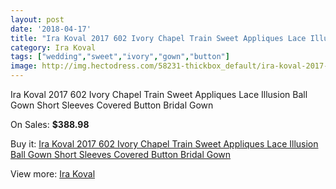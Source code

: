 ```yaml
---
layout: post
date: '2018-04-17'
title: "Ira Koval 2017 602 Ivory Chapel Train Sweet Appliques Lace Illusion Ball Gown Short Sleeves Covered Button Bridal Gown"
category: Ira Koval
tags: ["wedding","sweet","ivory","gown","button"]
image: http://img.hectodress.com/58231-thickbox_default/ira-koval-2017-602-ivory-chapel-train-sweet-appliques-lace-illusion-ball-gown-short-sleeves-covered-button-bridal-gown.jpg
---
```

Ira Koval 2017 602 Ivory Chapel Train Sweet Appliques Lace Illusion Ball Gown Short Sleeves Covered Button Bridal Gown

On Sales: **$388.98**
<a href="https://www.hectodress.com/ira-koval/18167-ira-koval-2017-602-ivory-chapel-train-sweet-appliques-lace-illusion-ball-gown-short-sleeves-covered-button-bridal-gown.html"><amp-img layout="responsive" width="600" height="600" src="//img.hectodress.com/58231-thickbox_default/ira-koval-2017-602-ivory-chapel-train-sweet-appliques-lace-illusion-ball-gown-short-sleeves-covered-button-bridal-gown.jpg" alt="Ira Koval 2017 602 Ivory Chapel Train Sweet Appliques Lace Illusion Ball Gown Short Sleeves Covered Button Bridal Gown 0" /></a>
<a href="https://www.hectodress.com/ira-koval/18167-ira-koval-2017-602-ivory-chapel-train-sweet-appliques-lace-illusion-ball-gown-short-sleeves-covered-button-bridal-gown.html"><amp-img layout="responsive" width="600" height="600" src="//img.hectodress.com/58239-thickbox_default/ira-koval-2017-602-ivory-chapel-train-sweet-appliques-lace-illusion-ball-gown-short-sleeves-covered-button-bridal-gown.jpg" alt="Ira Koval 2017 602 Ivory Chapel Train Sweet Appliques Lace Illusion Ball Gown Short Sleeves Covered Button Bridal Gown 1" /></a>
<a href="https://www.hectodress.com/ira-koval/18167-ira-koval-2017-602-ivory-chapel-train-sweet-appliques-lace-illusion-ball-gown-short-sleeves-covered-button-bridal-gown.html"><amp-img layout="responsive" width="600" height="600" src="//img.hectodress.com/58238-thickbox_default/ira-koval-2017-602-ivory-chapel-train-sweet-appliques-lace-illusion-ball-gown-short-sleeves-covered-button-bridal-gown.jpg" alt="Ira Koval 2017 602 Ivory Chapel Train Sweet Appliques Lace Illusion Ball Gown Short Sleeves Covered Button Bridal Gown 2" /></a>
<a href="https://www.hectodress.com/ira-koval/18167-ira-koval-2017-602-ivory-chapel-train-sweet-appliques-lace-illusion-ball-gown-short-sleeves-covered-button-bridal-gown.html"><amp-img layout="responsive" width="600" height="600" src="//img.hectodress.com/58237-thickbox_default/ira-koval-2017-602-ivory-chapel-train-sweet-appliques-lace-illusion-ball-gown-short-sleeves-covered-button-bridal-gown.jpg" alt="Ira Koval 2017 602 Ivory Chapel Train Sweet Appliques Lace Illusion Ball Gown Short Sleeves Covered Button Bridal Gown 3" /></a>
<a href="https://www.hectodress.com/ira-koval/18167-ira-koval-2017-602-ivory-chapel-train-sweet-appliques-lace-illusion-ball-gown-short-sleeves-covered-button-bridal-gown.html"><amp-img layout="responsive" width="600" height="600" src="//img.hectodress.com/58236-thickbox_default/ira-koval-2017-602-ivory-chapel-train-sweet-appliques-lace-illusion-ball-gown-short-sleeves-covered-button-bridal-gown.jpg" alt="Ira Koval 2017 602 Ivory Chapel Train Sweet Appliques Lace Illusion Ball Gown Short Sleeves Covered Button Bridal Gown 4" /></a>
<a href="https://www.hectodress.com/ira-koval/18167-ira-koval-2017-602-ivory-chapel-train-sweet-appliques-lace-illusion-ball-gown-short-sleeves-covered-button-bridal-gown.html"><amp-img layout="responsive" width="600" height="600" src="//img.hectodress.com/58235-thickbox_default/ira-koval-2017-602-ivory-chapel-train-sweet-appliques-lace-illusion-ball-gown-short-sleeves-covered-button-bridal-gown.jpg" alt="Ira Koval 2017 602 Ivory Chapel Train Sweet Appliques Lace Illusion Ball Gown Short Sleeves Covered Button Bridal Gown 5" /></a>
<a href="https://www.hectodress.com/ira-koval/18167-ira-koval-2017-602-ivory-chapel-train-sweet-appliques-lace-illusion-ball-gown-short-sleeves-covered-button-bridal-gown.html"><amp-img layout="responsive" width="600" height="600" src="//img.hectodress.com/58234-thickbox_default/ira-koval-2017-602-ivory-chapel-train-sweet-appliques-lace-illusion-ball-gown-short-sleeves-covered-button-bridal-gown.jpg" alt="Ira Koval 2017 602 Ivory Chapel Train Sweet Appliques Lace Illusion Ball Gown Short Sleeves Covered Button Bridal Gown 6" /></a>
<a href="https://www.hectodress.com/ira-koval/18167-ira-koval-2017-602-ivory-chapel-train-sweet-appliques-lace-illusion-ball-gown-short-sleeves-covered-button-bridal-gown.html"><amp-img layout="responsive" width="600" height="600" src="//img.hectodress.com/58233-thickbox_default/ira-koval-2017-602-ivory-chapel-train-sweet-appliques-lace-illusion-ball-gown-short-sleeves-covered-button-bridal-gown.jpg" alt="Ira Koval 2017 602 Ivory Chapel Train Sweet Appliques Lace Illusion Ball Gown Short Sleeves Covered Button Bridal Gown 7" /></a>
<a href="https://www.hectodress.com/ira-koval/18167-ira-koval-2017-602-ivory-chapel-train-sweet-appliques-lace-illusion-ball-gown-short-sleeves-covered-button-bridal-gown.html"><amp-img layout="responsive" width="600" height="600" src="//img.hectodress.com/58232-thickbox_default/ira-koval-2017-602-ivory-chapel-train-sweet-appliques-lace-illusion-ball-gown-short-sleeves-covered-button-bridal-gown.jpg" alt="Ira Koval 2017 602 Ivory Chapel Train Sweet Appliques Lace Illusion Ball Gown Short Sleeves Covered Button Bridal Gown 8" /></a>

Buy it: [Ira Koval 2017 602 Ivory Chapel Train Sweet Appliques Lace Illusion Ball Gown Short Sleeves Covered Button Bridal Gown](https://www.hectodress.com/ira-koval/18167-ira-koval-2017-602-ivory-chapel-train-sweet-appliques-lace-illusion-ball-gown-short-sleeves-covered-button-bridal-gown.html "Ira Koval 2017 602 Ivory Chapel Train Sweet Appliques Lace Illusion Ball Gown Short Sleeves Covered Button Bridal Gown")

View more: [Ira Koval](https://www.hectodress.com/77-ira-koval "Ira Koval")